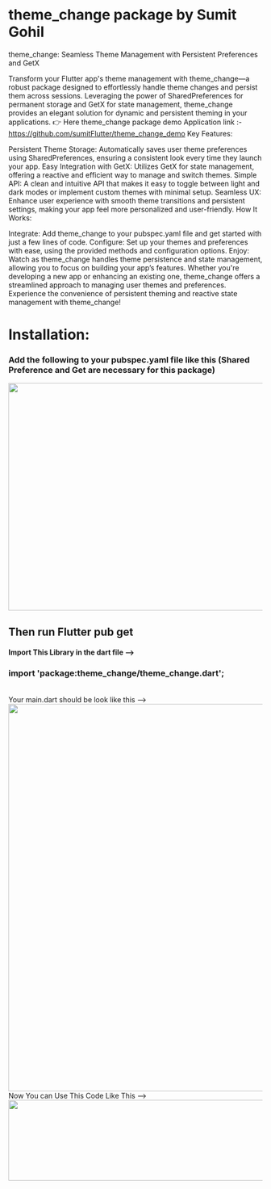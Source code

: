 <h1> theme_change package by Sumit Gohil</h1>
theme_change: Seamless Theme Management with Persistent Preferences and GetX

Transform your Flutter app's theme management with theme_change—a robust package designed to effortlessly handle theme changes and persist them across sessions. Leveraging the power of SharedPreferences for permanent storage and GetX for state management, theme_change provides an elegant solution for dynamic and persistent theming in your applications.
👉 Here theme_change package demo Application link :- https://github.com/sumitFlutter/theme_change_demo
Key Features:

Persistent Theme Storage: Automatically saves user theme preferences using SharedPreferences, ensuring a consistent look every time they launch your app.
Easy Integration with GetX: Utilizes GetX for state management, offering a reactive and efficient way to manage and switch themes.
Simple API: A clean and intuitive API that makes it easy to toggle between light and dark modes or implement custom themes with minimal setup.
Seamless UX: Enhance user experience with smooth theme transitions and persistent settings, making your app feel more personalized and user-friendly.
How It Works:

Integrate: Add theme_change to your pubspec.yaml file and get started with just a few lines of code.
Configure: Set up your themes and preferences with ease, using the provided methods and configuration options.
Enjoy: Watch as theme_change handles theme persistence and state management, allowing you to focus on building your app’s features.
Whether you're developing a new app or enhancing an existing one, theme_change offers a streamlined approach to managing user themes and preferences. Experience the convenience of persistent theming and reactive state management with theme_change!

<h1>Installation:</h1>
<h3>Add the following to your pubspec.yaml file like this (Shared Preference and Get are necessary for this package)</h3>
<p>
  <img src="https://github.com/user-attachments/assets/6afda44a-314a-4ba5-af70-a624a52eb75c" height="451px"  width="863px" />
   <br><h2>Then run Flutter pub get</h2>
  <h4>Import This Library in the dart file --></h4>
  <h3> import 'package:theme_change/theme_change.dart';  </h3><br>
  Your main.dart should be look like this --><br>
  <img src="https://github.com/user-attachments/assets/eaddbdf3-dba5-4696-a97d-3a19c5010c84" height="768px"  width="1366px" />
<br> Now You can Use This Code Like This --><br>
  <img src="https://github.com/user-attachments/assets/8aa151fd-4e16-4d63-94bc-cc859b20c4d8" height="160px"  width="839px" />

</p>
